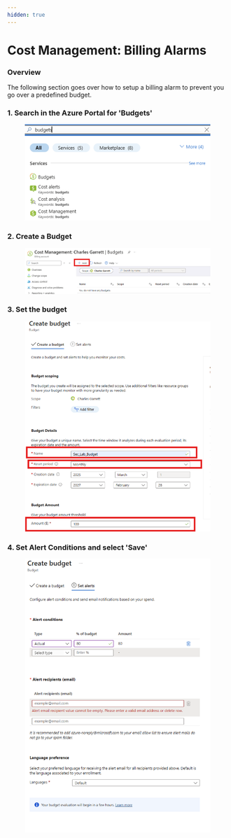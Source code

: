 ```yaml
---
hidden: true
---
```


# Cost Management: Billing Alarms

### Overview

The following section goes over how to setup a billing alarm to prevent you go over a predefined budget.&#x20;

### 1. Search in the Azure Portal for 'Budgets'

<figure><img src=".gitbook/assets/image (55).png" alt=""><figcaption></figcaption></figure>

### 2. Create a Budget

<figure><img src=".gitbook/assets/image (56).png" alt=""><figcaption></figcaption></figure>

### 3. Set the budget

<figure><img src=".gitbook/assets/image (57).png" alt=""><figcaption></figcaption></figure>

### 4. Set Alert Conditions and select 'Save'

<figure><img src=".gitbook/assets/image (58).png" alt=""><figcaption></figcaption></figure>



